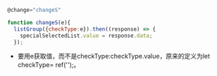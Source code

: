```JavaScript
@change="changeS"

function changeS(e){
  listGroup({checkType:e}).then((response) => {
    specialSelectedList.value = response.data;
  });
```

-  要用e获取值，而不是checkType:checkType.value，原来的定义为let checkType= ref('');。
